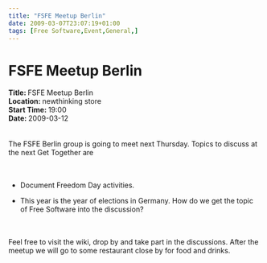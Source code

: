 ```yaml
---
title: "FSFE Meetup Berlin"
date: 2009-03-07T23:07:19+01:00
tags: [Free Software,Event,General,]
---
```


# FSFE Meetup Berlin


<strong>Title: </strong>FSFE Meetup Berlin<br /><strong>Location: </strong>newthinking store<br /><strong>Start Time: 
</strong>19:00<br /><strong>Date: </strong>2009-03-12<br /><br><br>The FSFE Berlin group is going to meet next 
Thursday. Topics to discuss at the next Get Together are<br><br><ul><br>  <li> Document Freedom Day activities.<br>  
<li> This year is the year of elections in Germany. How do we get the topic of Free Software into the 
discussion?<br></ul><br><br>Feel free to visit the wiki, drop by and take part in the discussions. After the meetup we 
will go to some restaurant close by for food and drinks.
